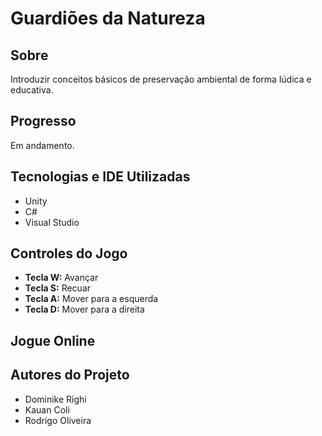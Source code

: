 # Guardiões da Natureza

## Sobre

Introduzir conceitos básicos de preservação ambiental de forma lúdica e educativa.

## Progresso

Em andamento.

## Tecnologias e IDE Utilizadas

- Unity
- C#
- Visual Studio

## Controles do Jogo

- **Tecla W:** Avançar
- **Tecla S:** Recuar
- **Tecla A:** Mover para a esquerda
- **Tecla D:** Mover para a direita

## Jogue Online

## Autores do Projeto

- Dominike Righi
- Kauan Coli
- Rodrigo Oliveira
